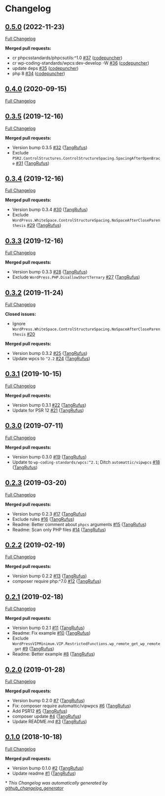 # Changelog

## [0.5.0](https://github.com/itinerisltd/itineris-wp-coding-standards/tree/0.5.0) (2022-11-23)

[Full Changelog](https://github.com/itinerisltd/itineris-wp-coding-standards/compare/0.4.0...0.5.0)

**Merged pull requests:**

- cr phpcsstandards/phpcsutils:^1.0 [\#37](https://github.com/ItinerisLtd/itineris-wp-coding-standards/pull/37) ([codepuncher](https://github.com/codepuncher))
- cr wp-coding-standards/wpcs:dev-develop -W [\#36](https://github.com/ItinerisLtd/itineris-wp-coding-standards/pull/36) ([codepuncher](https://github.com/codepuncher))
- update deps [\#35](https://github.com/ItinerisLtd/itineris-wp-coding-standards/pull/35) ([codepuncher](https://github.com/codepuncher))
- php 8 [\#34](https://github.com/ItinerisLtd/itineris-wp-coding-standards/pull/34) ([codepuncher](https://github.com/codepuncher))

## [0.4.0](https://github.com/itinerisltd/itineris-wp-coding-standards/tree/0.4.0) (2020-09-15)

[Full Changelog](https://github.com/itinerisltd/itineris-wp-coding-standards/compare/0.3.5...0.4.0)

## [0.3.5](https://github.com/itinerisltd/itineris-wp-coding-standards/tree/0.3.5) (2019-12-16)

[Full Changelog](https://github.com/itinerisltd/itineris-wp-coding-standards/compare/0.3.4...0.3.5)

**Merged pull requests:**

- Version bump 0.3.5 [\#32](https://github.com/ItinerisLtd/itineris-wp-coding-standards/pull/32) ([TangRufus](https://github.com/TangRufus))
- Exclude `PSR2.ControlStructures.ControlStructureSpacing.SpacingAfterOpenBrace` [\#31](https://github.com/ItinerisLtd/itineris-wp-coding-standards/pull/31) ([TangRufus](https://github.com/TangRufus))

## [0.3.4](https://github.com/itinerisltd/itineris-wp-coding-standards/tree/0.3.4) (2019-12-16)

[Full Changelog](https://github.com/itinerisltd/itineris-wp-coding-standards/compare/0.3.3...0.3.4)

**Merged pull requests:**

- Version bump 0.3.4 [\#30](https://github.com/ItinerisLtd/itineris-wp-coding-standards/pull/30) ([TangRufus](https://github.com/TangRufus))
- Exclude `WordPress.WhiteSpace.ControlStructureSpacing.NoSpaceAfterCloseParenthesis` [\#29](https://github.com/ItinerisLtd/itineris-wp-coding-standards/pull/29) ([TangRufus](https://github.com/TangRufus))

## [0.3.3](https://github.com/itinerisltd/itineris-wp-coding-standards/tree/0.3.3) (2019-12-16)

[Full Changelog](https://github.com/itinerisltd/itineris-wp-coding-standards/compare/0.3.2...0.3.3)

**Merged pull requests:**

- Version bump 0.3.3 [\#28](https://github.com/ItinerisLtd/itineris-wp-coding-standards/pull/28) ([TangRufus](https://github.com/TangRufus))
- Exclude `WordPress.PHP.DisallowShortTernary` [\#27](https://github.com/ItinerisLtd/itineris-wp-coding-standards/pull/27) ([TangRufus](https://github.com/TangRufus))

## [0.3.2](https://github.com/itinerisltd/itineris-wp-coding-standards/tree/0.3.2) (2019-11-24)

[Full Changelog](https://github.com/itinerisltd/itineris-wp-coding-standards/compare/0.3.1...0.3.2)

**Closed issues:**

- Ignore `WordPress.WhiteSpace.ControlStructureSpacing.NoSpaceAfterCloseParenthesis` [\#20](https://github.com/ItinerisLtd/itineris-wp-coding-standards/issues/20)

**Merged pull requests:**

- Version bump 0.3.2 [\#25](https://github.com/ItinerisLtd/itineris-wp-coding-standards/pull/25) ([TangRufus](https://github.com/TangRufus))
- Update wpcs to `^2.2` [\#24](https://github.com/ItinerisLtd/itineris-wp-coding-standards/pull/24) ([TangRufus](https://github.com/TangRufus))

## [0.3.1](https://github.com/itinerisltd/itineris-wp-coding-standards/tree/0.3.1) (2019-10-15)

[Full Changelog](https://github.com/itinerisltd/itineris-wp-coding-standards/compare/0.3.0...0.3.1)

**Merged pull requests:**

- Version bump 0.3.1 [\#22](https://github.com/ItinerisLtd/itineris-wp-coding-standards/pull/22) ([TangRufus](https://github.com/TangRufus))
- Update for PSR 12 [\#21](https://github.com/ItinerisLtd/itineris-wp-coding-standards/pull/21) ([TangRufus](https://github.com/TangRufus))

## [0.3.0](https://github.com/itinerisltd/itineris-wp-coding-standards/tree/0.3.0) (2019-07-11)

[Full Changelog](https://github.com/itinerisltd/itineris-wp-coding-standards/compare/0.2.3...0.3.0)

**Merged pull requests:**

- Version bump 0.3.0 [\#19](https://github.com/ItinerisLtd/itineris-wp-coding-standards/pull/19) ([TangRufus](https://github.com/TangRufus))
- Update to `wp-coding-standards/wpcs:^2.1`; Ditch `automattic/vipwpcs` [\#18](https://github.com/ItinerisLtd/itineris-wp-coding-standards/pull/18) ([TangRufus](https://github.com/TangRufus))

## [0.2.3](https://github.com/itinerisltd/itineris-wp-coding-standards/tree/0.2.3) (2019-03-20)

[Full Changelog](https://github.com/itinerisltd/itineris-wp-coding-standards/compare/0.2.2...0.2.3)

**Merged pull requests:**

- Version bump 0.2.3 [\#17](https://github.com/ItinerisLtd/itineris-wp-coding-standards/pull/17) ([TangRufus](https://github.com/TangRufus))
- Exclude rules [\#16](https://github.com/ItinerisLtd/itineris-wp-coding-standards/pull/16) ([TangRufus](https://github.com/TangRufus))
- Readme: Better comment about `phpcs` arguments [\#15](https://github.com/ItinerisLtd/itineris-wp-coding-standards/pull/15) ([TangRufus](https://github.com/TangRufus))
- Readme: Scan only PHP files [\#14](https://github.com/ItinerisLtd/itineris-wp-coding-standards/pull/14) ([TangRufus](https://github.com/TangRufus))

## [0.2.2](https://github.com/itinerisltd/itineris-wp-coding-standards/tree/0.2.2) (2019-02-19)

[Full Changelog](https://github.com/itinerisltd/itineris-wp-coding-standards/compare/0.2.1...0.2.2)

**Merged pull requests:**

- Version bump 0.2.2 [\#13](https://github.com/ItinerisLtd/itineris-wp-coding-standards/pull/13) ([TangRufus](https://github.com/TangRufus))
- composer require php:^7.0 [\#12](https://github.com/ItinerisLtd/itineris-wp-coding-standards/pull/12) ([TangRufus](https://github.com/TangRufus))

## [0.2.1](https://github.com/itinerisltd/itineris-wp-coding-standards/tree/0.2.1) (2019-02-18)

[Full Changelog](https://github.com/itinerisltd/itineris-wp-coding-standards/compare/0.2.0...0.2.1)

**Merged pull requests:**

- Version bump 0.2.1 [\#11](https://github.com/ItinerisLtd/itineris-wp-coding-standards/pull/11) ([TangRufus](https://github.com/TangRufus))
- Readme: Fix example [\#10](https://github.com/ItinerisLtd/itineris-wp-coding-standards/pull/10) ([TangRufus](https://github.com/TangRufus))
- Exclude `WordPressVIPMinimum.VIP.RestrictedFunctions.wp_remote_get_wp_remote_get` [\#9](https://github.com/ItinerisLtd/itineris-wp-coding-standards/pull/9) ([TangRufus](https://github.com/TangRufus))
- Readme: Better example [\#8](https://github.com/ItinerisLtd/itineris-wp-coding-standards/pull/8) ([TangRufus](https://github.com/TangRufus))

## [0.2.0](https://github.com/itinerisltd/itineris-wp-coding-standards/tree/0.2.0) (2019-01-28)

[Full Changelog](https://github.com/itinerisltd/itineris-wp-coding-standards/compare/0.1.0...0.2.0)

**Merged pull requests:**

- Version bump 0.2.0 [\#7](https://github.com/ItinerisLtd/itineris-wp-coding-standards/pull/7) ([TangRufus](https://github.com/TangRufus))
- Fix: composer require automattic/vipwpcs [\#6](https://github.com/ItinerisLtd/itineris-wp-coding-standards/pull/6) ([TangRufus](https://github.com/TangRufus))
- Add PSR12 [\#5](https://github.com/ItinerisLtd/itineris-wp-coding-standards/pull/5) ([TangRufus](https://github.com/TangRufus))
- composer update [\#4](https://github.com/ItinerisLtd/itineris-wp-coding-standards/pull/4) ([TangRufus](https://github.com/TangRufus))
- Update README.md [\#3](https://github.com/ItinerisLtd/itineris-wp-coding-standards/pull/3) ([TangRufus](https://github.com/TangRufus))

## [0.1.0](https://github.com/itinerisltd/itineris-wp-coding-standards/tree/0.1.0) (2018-10-18)

[Full Changelog](https://github.com/itinerisltd/itineris-wp-coding-standards/compare/e952968d93fd9ad84568916589d8b32c980f8b3a...0.1.0)

**Merged pull requests:**

- Version bump 0.1.0 [\#2](https://github.com/ItinerisLtd/itineris-wp-coding-standards/pull/2) ([TangRufus](https://github.com/TangRufus))
- Update readme [\#1](https://github.com/ItinerisLtd/itineris-wp-coding-standards/pull/1) ([TangRufus](https://github.com/TangRufus))



\* *This Changelog was automatically generated by [github_changelog_generator](https://github.com/github-changelog-generator/github-changelog-generator)*
